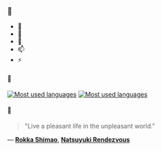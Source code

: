 ### 👋

- 🔭
- 🌱
- 💬
- 📫
- ⚡

#### 🧏

[![Most used languages](https://github-readme-stats-aynah.vercel.app/api/top-langs/?username=aynh&theme=solarized-dark&langs_count=6&layout=compact&hide_title=true)](https://github.com/anuraghazra/github-readme-stats#gh-dark-mode-only)
[![Most used languages](https://github-readme-stats-aynah.vercel.app/api/top-langs/?username=aynh&theme=solarized-light&langs_count=6&layout=compact&hide_title=true)](https://github.com/anuraghazra/github-readme-stats#gh-light-mode-only)

#### 💬

> "Live a pleasant life in the unpleasant world."

&mdash; [**Rokka Shimao**](https://myanimelist.net/character.php?q=Rokka%20Shimao&cat=character), [**Natsuyuki Rendezvous**](https://myanimelist.net/search/all?q=Natsuyuki%20Rendezvous&cat=all)
